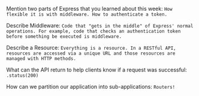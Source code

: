 Mention two parts of Express that you learned about this week: `How flexible it is with middleware. How to authenticate a token.`

Describe Middleware: `Code that "gets in the middle" of Express' normal operations. For example, code that checks an authentication token before something be executed is middleware.`

Describe a Resource: `Everything is a resource. In a RESTful API, resources are accessed via a unique URL and those resources are managed with HTTP methods.`

What can the API return to help clients know if a request was successful: `.status(200)`

How can we partition our application into sub-applications: `Routers!`
